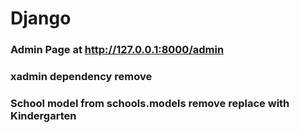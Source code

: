 # Django
### Admin Page at http://127.0.0.1:8000/admin
### xadmin dependency remove
### School model from schools.models remove replace with Kindergarten
